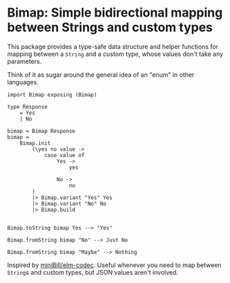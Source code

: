 # Bimap: Simple bidirectional mapping between Strings and custom types

This package provides a type-safe data structure and helper functions for mapping between a `String` and a custom type, whose values don't take any parameters.

Think of it as sugar around the general idea of an "enum" in other languages.

```
import Bimap exposing (Bimap)

type Response
    = Yes
    | No

bimap = Bimap Response
bimap =
    Bimap.init
        (\yes no value ->
            case value of
                Yes ->
                    yes

                No ->
                    no
        )
        |> Bimap.variant "Yes" Yes
        |> Bimap.variant "No" No
        |> Bimap.build


Bimap.toString bimap Yes --> "Yes"

Bimap.fromString bimap "No" --> Just No

Bimap.fromString bimap "Maybe" --> Nothing
```

Inspired by [miniBill/elm-codec](https://package.elm-lang.org/packages/miniBill/elm-codec/latest/). Useful whenever you need to map between `String`s and custom types, but JSON values aren't involved.